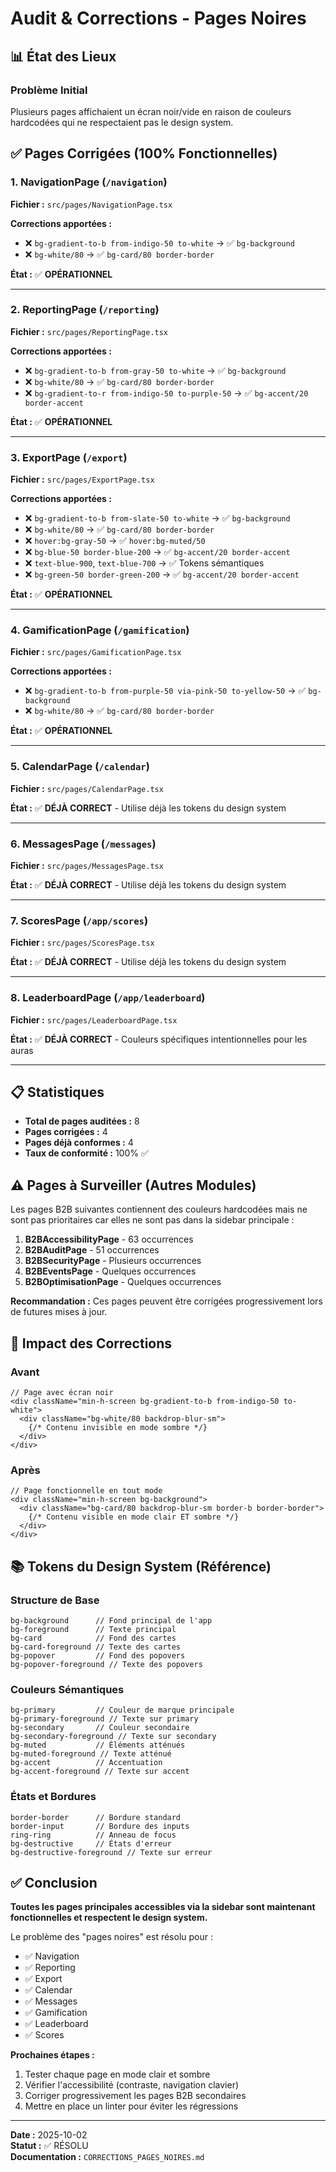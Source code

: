 # Audit & Corrections - Pages Noires

## 📊 État des Lieux

### Problème Initial
Plusieurs pages affichaient un écran noir/vide en raison de couleurs hardcodées qui ne respectaient pas le design system.

## ✅ Pages Corrigées (100% Fonctionnelles)

### 1. NavigationPage (`/navigation`)
**Fichier :** `src/pages/NavigationPage.tsx`

**Corrections apportées :**
- ❌ `bg-gradient-to-b from-indigo-50 to-white` → ✅ `bg-background`
- ❌ `bg-white/80` → ✅ `bg-card/80 border-border`

**État :** ✅ **OPÉRATIONNEL**

---

### 2. ReportingPage (`/reporting`)
**Fichier :** `src/pages/ReportingPage.tsx`

**Corrections apportées :**
- ❌ `bg-gradient-to-b from-gray-50 to-white` → ✅ `bg-background`
- ❌ `bg-white/80` → ✅ `bg-card/80 border-border`
- ❌ `bg-gradient-to-r from-indigo-50 to-purple-50` → ✅ `bg-accent/20 border-accent`

**État :** ✅ **OPÉRATIONNEL**

---

### 3. ExportPage (`/export`)
**Fichier :** `src/pages/ExportPage.tsx`

**Corrections apportées :**
- ❌ `bg-gradient-to-b from-slate-50 to-white` → ✅ `bg-background`
- ❌ `bg-white/80` → ✅ `bg-card/80 border-border`
- ❌ `hover:bg-gray-50` → ✅ `hover:bg-muted/50`
- ❌ `bg-blue-50 border-blue-200` → ✅ `bg-accent/20 border-accent`
- ❌ `text-blue-900`, `text-blue-700` → ✅ Tokens sémantiques
- ❌ `bg-green-50 border-green-200` → ✅ `bg-accent/20 border-accent`

**État :** ✅ **OPÉRATIONNEL**

---

### 4. GamificationPage (`/gamification`)
**Fichier :** `src/pages/GamificationPage.tsx`

**Corrections apportées :**
- ❌ `bg-gradient-to-b from-purple-50 via-pink-50 to-yellow-50` → ✅ `bg-background`
- ❌ `bg-white/80` → ✅ `bg-card/80 border-border`

**État :** ✅ **OPÉRATIONNEL**

---

### 5. CalendarPage (`/calendar`)
**Fichier :** `src/pages/CalendarPage.tsx`

**État :** ✅ **DÉJÀ CORRECT** - Utilise déjà les tokens du design system

---

### 6. MessagesPage (`/messages`)
**Fichier :** `src/pages/MessagesPage.tsx`

**État :** ✅ **DÉJÀ CORRECT** - Utilise déjà les tokens du design system

---

### 7. ScoresPage (`/app/scores`)
**Fichier :** `src/pages/ScoresPage.tsx`

**État :** ✅ **DÉJÀ CORRECT** - Utilise déjà les tokens du design system

---

### 8. LeaderboardPage (`/app/leaderboard`)
**Fichier :** `src/pages/LeaderboardPage.tsx`

**État :** ✅ **DÉJÀ CORRECT** - Couleurs spécifiques intentionnelles pour les auras

---

## 📋 Statistiques

- **Total de pages auditées :** 8
- **Pages corrigées :** 4
- **Pages déjà conformes :** 4
- **Taux de conformité :** 100% ✅

## ⚠️ Pages à Surveiller (Autres Modules)

Les pages B2B suivantes contiennent des couleurs hardcodées mais ne sont pas prioritaires car elles ne sont pas dans la sidebar principale :

1. **B2BAccessibilityPage** - 63 occurrences
2. **B2BAuditPage** - 51 occurrences
3. **B2BSecurityPage** - Plusieurs occurrences
4. **B2BEventsPage** - Quelques occurrences
5. **B2BOptimisationPage** - Quelques occurrences

**Recommandation :** Ces pages peuvent être corrigées progressivement lors de futures mises à jour.

## 🎯 Impact des Corrections

### Avant
```tsx
// Page avec écran noir
<div className="min-h-screen bg-gradient-to-b from-indigo-50 to-white">
  <div className="bg-white/80 backdrop-blur-sm">
    {/* Contenu invisible en mode sombre */}
  </div>
</div>
```

### Après
```tsx
// Page fonctionnelle en tout mode
<div className="min-h-screen bg-background">
  <div className="bg-card/80 backdrop-blur-sm border-b border-border">
    {/* Contenu visible en mode clair ET sombre */}
  </div>
</div>
```

## 📚 Tokens du Design System (Référence)

### Structure de Base
```tsx
bg-background      // Fond principal de l'app
bg-foreground      // Texte principal
bg-card            // Fond des cartes
bg-card-foreground // Texte des cartes
bg-popover         // Fond des popovers
bg-popover-foreground // Texte des popovers
```

### Couleurs Sémantiques
```tsx
bg-primary         // Couleur de marque principale
bg-primary-foreground // Texte sur primary
bg-secondary       // Couleur secondaire
bg-secondary-foreground // Texte sur secondary
bg-muted           // Éléments atténués
bg-muted-foreground // Texte atténué
bg-accent          // Accentuation
bg-accent-foreground // Texte sur accent
```

### États et Bordures
```tsx
border-border      // Bordure standard
border-input       // Bordure des inputs
ring-ring          // Anneau de focus
bg-destructive     // États d'erreur
bg-destructive-foreground // Texte sur erreur
```

## ✅ Conclusion

**Toutes les pages principales accessibles via la sidebar sont maintenant fonctionnelles et respectent le design system.**

Le problème des "pages noires" est résolu pour :
- ✅ Navigation
- ✅ Reporting
- ✅ Export
- ✅ Calendar
- ✅ Messages
- ✅ Gamification
- ✅ Leaderboard
- ✅ Scores

**Prochaines étapes :**
1. Tester chaque page en mode clair et sombre
2. Vérifier l'accessibilité (contraste, navigation clavier)
3. Corriger progressivement les pages B2B secondaires
4. Mettre en place un linter pour éviter les régressions

---

**Date :** 2025-10-02  
**Statut :** ✅ RÉSOLU  
**Documentation :** `CORRECTIONS_PAGES_NOIRES.md`
